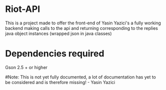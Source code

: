 # Riot-API
This is a project made to offer the front-end of Yasin Yazici's a fully working backend making calls to the api and returning corresponding to the replies java object instances (wrapped json in java classes)

# Dependencies required
Gson 2.5 + or higher

#Note:
This is not yet fully documented, a lot of documentation has yet to be considered and is therefore missing! - Yasin Yazici
